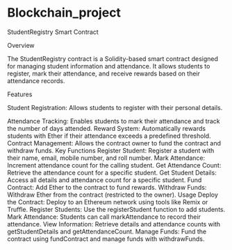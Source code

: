 # Blockchain_project
StudentRegistry Smart Contract

Overview

The StudentRegistry contract is a Solidity-based smart contract designed for managing student information and attendance. It allows students to register, mark their attendance, and receive rewards based on their attendance records.


Features

Student Registration: Allows students to register with their personal details.

Attendance Tracking: Enables students to mark their attendance and track the number of days attended.
Reward System: Automatically rewards students with Ether if their attendance exceeds a predefined threshold.
Contract Management: Allows the contract owner to fund the contract and withdraw funds.
Key Functions
Register Student: Register a student with their name, email, mobile number, and roll number.
Mark Attendance: Increment attendance count for the calling student.
Get Attendance Count: Retrieve the attendance count for a specific student.
Get Student Details: Access all details and attendance count for a specific student.
Fund Contract: Add Ether to the contract to fund rewards.
Withdraw Funds: Withdraw Ether from the contract (restricted to the owner).
Usage
Deploy the Contract: Deploy to an Ethereum network using tools like Remix or Truffle.
Register Students: Use the registerStudent function to add students.
Mark Attendance: Students can call markAttendance to record their attendance.
View Information: Retrieve details and attendance counts with getStudentDetails and getAttendanceCount.
Manage Funds: Fund the contract using fundContract and manage funds with withdrawFunds.

